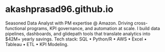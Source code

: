 # akashprasad96.github.io
Seasoned Data Analyst with PM expertise @ Amazon. Driving cross-functional programs, KPI governance, and automation at scale. I build data pipelines, dashboards, and glidepath tools that translate analytics into $42M+ yearly savings. Tech stack: SQL • Python/R • AWS • Excel • Tableau • ETL • KPI Modeling.
